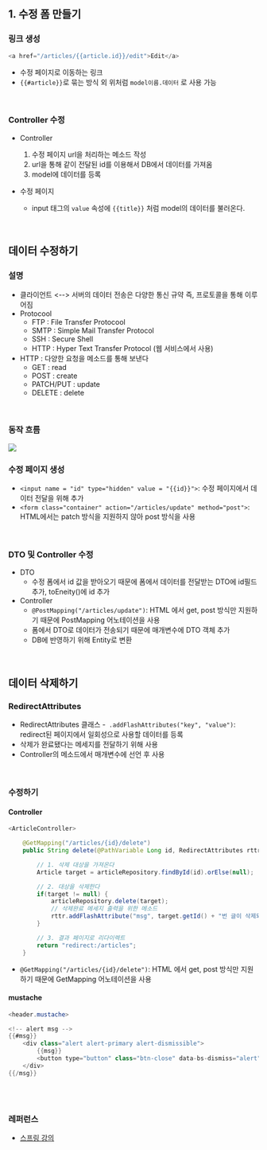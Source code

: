 ## 1. 수정 폼 만들기
### 링크 생성
````java
<a href="/articles/{{article.id}}/edit">Edit</a>
````
- 수정 페이지로 이동하는 링크
- `{{#article}}`로 묶는 방식 외 위처럼 `model이름.데이터` 로 사용 가능

<br>

### Controller 수정
- Controller 
  1. 수정 페이지 url을 처리하는 메소드 작성 
  2. url을 통해 같이 전달된 id를 이용해서 DB에서 데이터를 가져옴 
  3. model에 데이터를 등록


- 수정 페이지 
  - input 태그의 `value` 속성에 `{{title}}` 처럼 model의 데이터를 불러온다.

<br>

## 데이터 수정하기
### 설명
- 클라이언트 <--> 서버의 데이터 전송은 다양한 통신 규약 즉, 프로토콜을 통해 이루어짐
- Protocool
  - FTP : File Transfer Protocool
  - SMTP : Simple Mail Transfer Protocol
  - SSH : Secure Shell 
  - HTTP : Hyper Text Transfer Protocol (웹 서비스에서 사용)
- HTTP : 다양한 요청을 메소드를 통해 보낸다 
  - GET : read
  - POST : create
  - PATCH/PUT : update
  - DELETE : delete

<br>

### 동작 흐름
<img src="https://velog.velcdn.com/images/hj_/post/b776d4dc-0cbe-4273-967b-fdd9f3aacca1/image.PNG">

<br>

### 수정 페이지 생성
- `<input name = "id" type="hidden" value = "{{id}}">`: 수정 페이지에서 데이터 전달을 위해 추가
- `<form class="container" action="/articles/update" method="post">`: HTML에서는 patch 방식을 지원하지 않아 post 방식을 사용

<br>

### DTO 및 Controller 수정
- DTO
  - 수정 폼에서 id 값을 받아오기 때문에 폼에서 데이터를 전달받는 DTO에 id필드 추가, toEneity()에 id 추가
- Controller
  - `@PostMapping("/articles/update")`: HTML 에서 get, post 방식만 지원하기 때문에 PostMapping 어노테이션을 사용
  - 폼에서 DTO로 데이터가 전송되기 때문에 매개변수에 DTO 객체 추가
  - DB에 반영하기 위해 Entity로 변환

<br>

## 데이터 삭제하기
### RedirectAttributes
- RedirectAttributes 클래스
  -` .addFlashAttributes("key", "value")`: redirect된 페이지에서 일회성으로 사용할 데이터를 등록
- 삭제가 완료됐다는 메세지를 전달하기 위해 사용
- Controller의 메소드에서 매개변수에 선언 후 사용

<br>

### 수정하기
#### Controller
```java
<ArticleController>

    @GetMapping("/articles/{id}/delete")
    public String delete(@PathVariable Long id, RedirectAttributes rttr) {

        // 1. 삭제 대상을 가져온다
        Article target = articleRepository.findById(id).orElse(null);

        // 2. 대상을 삭제한다
        if(target != null) {
            articleRepository.delete(target);
            // 삭제완료 메세지 출력을 위한 메소드
            rttr.addFlashAttribute("msg", target.getId() + "번 글이 삭제되었습니다");
        }

        // 3. 결과 페이지로 리다이렉트
        return "redirect:/articles";
    }
```
- `@GetMapping("/articles/{id}/delete")`: HTML 에서 get, post 방식만 지원하기 때문에 GetMapping 어노테이션을 사용

#### mustache
```java
<header.mustache>

<!-- alert msg -->
{{#msg}}
    <div class="alert alert-primary alert-dismissible">
        {{msg}}
        <button type="button" class="btn-close" data-bs-dismiss="alert" aria-label="Close"></button>
    </div>
{{/msg}}
```

<br>
<br>

### 레퍼런스
- [스프링 강의](https://https://youtu.be/5jUowGLS-9s "홍팍의 스프링 강의")

